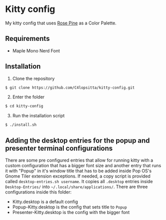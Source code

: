 # Kitty config
My kitty config that uses [Rose Pine](https://rosepinetheme.com/) as a Color Palette.

## Requirements
- Maple Mono Nerd Font

## Installation
1. Clone the repository
```sh
$ git clone https://github.com/C4lopsitta/kitty-config.git
```
2. Enter the folder
```sh
$ cd kitty-config
```
3. Run the installation script
```sh
$ ./install.sh
```

## Adding the desktop entries for the popup and presenter terminal configurations
There are some pre configured entries that allow for running kitty with a custom configuration that has a bigger font size and another entry that runs it with "Popup" in it's window title that has to be added inside Pop OS's Gnome Tiler extension exceptions. If needed, a copy script is provided called `desktop-entries.sh username`. It copies all `.desktop` entries inside `Desktop-Entries/` into `~/.local/share/applications/`.
There are three configurations inside this folder:
- Kitty.desktop is a default config
- Popup-Kitty.desktop is the config that sets title to `Popup`
- Presenter-Kitty.desktop is the config with the bigger font

